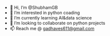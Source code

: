 - 👋 Hi, I’m @ShubhamGB
- 👀 I’m interested in python coading
- 🌱 I’m currently learning AI&data science
- 💞️ I’m looking to collaborate on python projects
- 📫 Reach me @ gadhaves611@gmail.com

<!---
ShubhamGB/ShubhamGB is a ✨ special ✨ repository because its `README.md` (this file) appears on your GitHub profile.
You can click the Preview link to take a look at your changes.
--->
